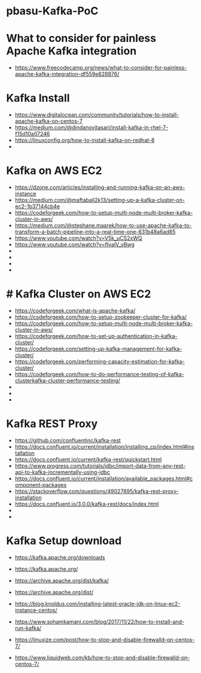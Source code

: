 # pbasu-Kafka-PoC

# What to consider for painless Apache Kafka integration
* https://www.freecodecamp.org/news/what-to-consider-for-painless-apache-kafka-integration-df559e828876/


# Kafka Install
* https://www.digitalocean.com/community/tutorials/how-to-install-apache-kafka-on-centos-7
* https://medium.com/@dindanovitasari/install-kafka-in-rhel-7-f15d10a07246
* https://linuxconfig.org/how-to-install-kafka-on-redhat-8
* 


# Kafka on AWS EC2
* https://dzone.com/articles/installing-and-running-kafka-on-an-aws-instance
* https://medium.com/@maftabali2k13/setting-up-a-kafka-cluster-on-ec2-1b37144cb4e
* https://codeforgeek.com/how-to-setup-multi-node-multi-broker-kafka-cluster-in-aws/
* https://medium.com/@stephane.maarek/how-to-use-apache-kafka-to-transform-a-batch-pipeline-into-a-real-time-one-831b48a6ad85
* https://www.youtube.com/watch?v=V5k_uCS2xWQ
* https://www.youtube.com/watch?v=fIvalV_vBwg
* 
* 
* 
* 

# # Kafka Cluster on AWS EC2
* https://codeforgeek.com/what-is-apache-kafka/
* https://codeforgeek.com/how-to-setup-zookeeper-cluster-for-kafka/
* https://codeforgeek.com/how-to-setup-multi-node-multi-broker-kafka-cluster-in-aws/
* https://codeforgeek.com/how-to-set-up-authentication-in-kafka-cluster/
* https://codeforgeek.com/setting-up-kafka-management-for-kafka-cluster/
* https://codeforgeek.com/performing-capacity-estimation-for-kafka-cluster/
* https://codeforgeek.com/how-to-do-performance-testing-of-kafka-clusterkafka-cluster-performance-testing/
* 
* 
* 

# Kafka REST Proxy
* https://github.com/confluentinc/kafka-rest
* https://docs.confluent.io/current/installation/installing_cp/index.html#installation
* https://docs.confluent.io/current/kafka-rest/quickstart.html
* https://www.progress.com/tutorials/jdbc/import-data-from-any-rest-api-to-kafka-incrementally-using-jdbc
* https://docs.confluent.io/current/installation/available_packages.html#component-packages
* https://stackoverflow.com/questions/49027895/kafka-rest-proxy-installation
* https://docs.confluent.io/3.0.0/kafka-rest/docs/index.html
* 
* 

# Kafka Setup download
* https://kafka.apache.org/downloads
* https://kafka.apache.org/
* https://archive.apache.org/dist/kafka/
* https://archive.apache.org/dist/


* https://blog.knoldus.com/installing-latest-oracle-jdk-on-linux-ec2-instance-centos/
* https://www.sohamkamani.com/blog/2017/11/22/how-to-install-and-run-kafka/
* https://linuxize.com/post/how-to-stop-and-disable-firewalld-on-centos-7/
* https://www.liquidweb.com/kb/how-to-stop-and-disable-firewalld-on-centos-7/

